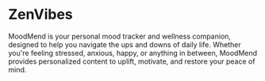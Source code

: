 # ZenVibes
MoodMend is your personal mood tracker and wellness companion, designed to help you navigate the ups and downs of daily life. Whether you're feeling stressed, anxious, happy, or anything in between, MoodMend provides personalized content to uplift, motivate, and restore your peace of mind.
